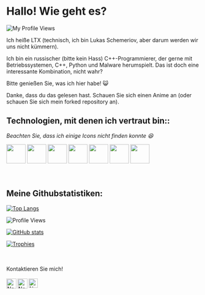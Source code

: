 
<h1> Hallo! Wie geht es?</h1>
<p align="left"> <img src=https://komarev.com/ghpvc/?username=LukeChemeriov alt="My Profile Views"> </p>

Ich heiße LTX (technisch, ich bin Lukas Schemeriov, aber darum werden wir uns nicht kümmern).

Ich bin ein russischer (bitte kein Hass) C++-Programmierer, der gerne mit Betriebssystemen, C++, Python und Malware herumspielt. Das ist doch eine interessante Kombination, nicht wahr?

Bitte genießen Sie, was ich hier habe! 😺

Danke, dass du das gelesen hast. Schauen Sie sich einen Anime an (oder schauen Sie sich mein forked repository an).


<h2>Technologien, mit denen ich vertraut bin::</h2> 
<i>Beachten Sie, dass ich einige Icons nicht finden konnte 😆</i>

<code><a href="https://img.unocero.com/2017/09/creador-cmasmas.jpg" target="_blank"><img height="50" src="https://upload.wikimedia.org/wikipedia/commons/3/35/The_C_Programming_Language_logo.svg"></a></code>
<code><a href="https://www.python.org/" target="_blank"><img height="50" src="https://www.vectorlogo.zone/logos/python/python-ar21.svg"></a></code>
<code><a href="https://www.java.com/en/" target="_blank"><img height="50" src="https://www.vectorlogo.zone/logos/java/java-ar21.svg"></a></code>
<code><a href="https://git-scm.com/" target="_blank"><img height="50" src="https://www.vectorlogo.zone/logos/git-scm/git-scm-ar21.svg"></a></code>
<code><a href="https://www.json.org/" target="_blank"><img height="50" src="https://www.vectorlogo.zone/logos/json/json-ar21.svg"></a></code>
<code><a href="https://www.linux.org/" target="_blank"><img height="50" src="https://www.vectorlogo.zone/logos/gnu_bash/gnu_bash-official.svg"></a></code>
<code><a href="https://www.ubuntu.org/" target="_blank"><img height="50" src="https://www.vectorlogo.zone/logos/ubuntu/ubuntu-ar21.svg"></a></code>
<br>
<br>
<br>
<h2>Meine Githubstatistiken:</h2>

[![Top Langs](https://github-readme-stats.vercel.app/api/top-langs/?username=LukeChemeriov)](https://github.com/LukeChemeriov)

![Profile Views](https://komarev.com/ghpvc/?username=LukeChemeriov)

[![GitHub stats](https://github-readme-stats.vercel.app/api?username=LukeChemeriov)](https://github.com/LukeChemeriov)

[![Trophies](https://github-profile-trophy.vercel.app/?username=LukeChemeriov&theme=nord)](https://github.com/LukeChemeriov)

<br>
<br>
Kontaktieren Sie mich!
<br>
<br> 
  <a href="mailto:chemeriov@gmail.com" target="_blank">
    <img align="left" alt="Nex - Gmail" width="26px" src="https://www.vectorlogo.zone/logos/gmail/gmail-icon.svg" />
  </a>
  <a href="(http://tiny.cc/NexTwitter" target="_blank">
    <img align="left" alt="Nex - Twitter" width="26px" src="https://www.vectorlogo.zone/logos/twitter/twitter-official.svg" />
  </a>
  <a href="https://LukeChemeriov.github.io/" target="_blank">
    <img align="left" alt="Nex - GitHub Pages" width="24px" src="https://vectorlogo.zone/logos/github/github-icon.svg"  />
  </a>
